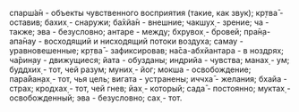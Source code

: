 спарш́а̄н - объекты чувственного восприятия (такие, как звук); кр̣тва̄ - оставив; бахих̣ - снаружи; ба̄хйа̄н - внешние; чакшух̣ - зрение; ча - также; эва - безусловно; антаре - между; бхрувох̣ - бровей; пра̄н̣а-апа̄нау - восходящий и нисходящий потоки воздуха; самау - уравновешенные; кр̣тва̄ - зафиксировав; на̄са-абхйантара - в ноздрях; ча̄рин̣ау - движущиеся; йата - обузданы; индрийа - чувства; манах̣ - ум; буддхих̣ - тот, чей разум; муних̣ - йог; мокша - освобождение; пара̄йан̣ах̣ - тот, чья цель; вигата - устранены; иччха̄ - желания; бхайа - страх; кродхах̣ - тот, чей гнев; йах̣ - который; сада̄ - постоянно; муктах̣ - освобожденный; эва - безусловно; сах̣ - тот.